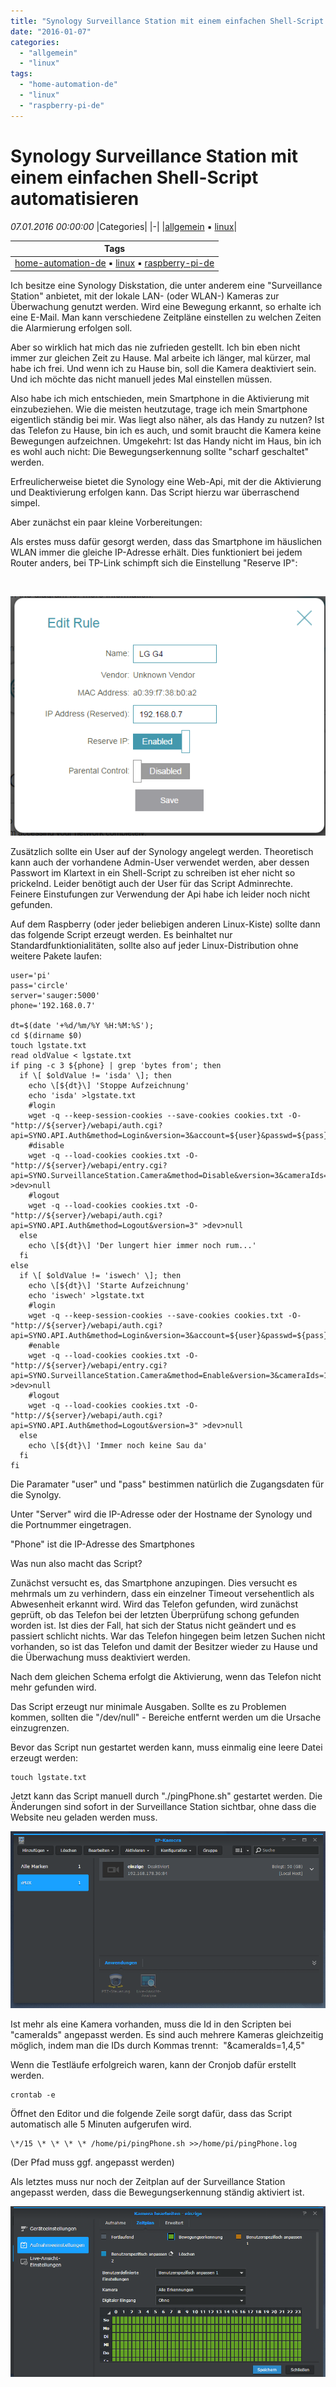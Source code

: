 ```yaml
---
title: "Synology Surveillance Station mit einem einfachen Shell-Script automatisieren"
date: "2016-01-07"
categories: 
  - "allgemein"
  - "linux"
tags: 
  - "home-automation-de"
  - "linux"
  - "raspberry-pi-de"
---
```

# Synology Surveillance Station mit einem einfachen Shell-Script automatisieren
_07.01.2016 00:00:00_
|Categories|
|-|
|[allgemein](/dotnetwork/de/categories#allgemein) :black_small_square: [linux](/dotnetwork/de/categories#linux)|

|Tags|
|-|
|[home-automation-de](/dotnetwork/de/tags#home-automation-de) :black_small_square: [linux](/dotnetwork/de/tags#linux) :black_small_square: [raspberry-pi-de](/dotnetwork/de/tags#raspberry-pi-de)|



Ich besitze eine Synology Diskstation, die unter anderem eine "Surveillance Station" anbietet, mit der lokale LAN- (oder WLAN-) Kameras zur Überwachung genutzt werden. Wird eine Bewegung erkannt, so erhalte ich eine E-Mail. Man kann verschiedene Zeitpläne einstellen zu welchen Zeiten die Alarmierung erfolgen soll.

Aber so wirklich hat mich das nie zufrieden gestellt. Ich bin eben nicht immer zur gleichen Zeit zu Hause. Mal arbeite ich länger, mal kürzer, mal habe ich frei. Und wenn ich zu Hause bin, soll die Kamera deaktiviert sein. Und ich möchte das nicht manuell jedes Mal einstellen müssen.

Also habe ich mich entschieden, mein Smartphone in die Aktivierung mit einzubeziehen. Wie die meisten heutzutage, trage ich mein Smartphone eigentlich ständig bei mir. Was liegt also näher, als das Handy zu nutzen? Ist das Telefon zu Hause, bin ich es auch, und somit braucht die Kamera keine Bewegungen aufzeichnen. Umgekehrt: Ist das Handy nicht im Haus, bin ich es wohl auch nicht: Die Bewegungserkennung sollte "scharf geschaltet" werden.

Erfreulicherweise bietet die Synology eine Web-Api, mit der die Aktivierung und Deaktivierung erfolgen kann. Das Script hierzu war überraschend simpel.

Aber zunächst ein paar kleine Vorbereitungen:

Als erstes muss dafür gesorgt werden, dass das Smartphone im häuslichen WLAN immer die gleiche IP-Adresse erhält. Dies funktioniert bei jedem Router anders, bei TP-Link schimpft sich die Einstellung "Reserve IP":

 

[![Reserve IP TPLink](images/reserveip.png)](http://dotnet.work/wp-content/uploads/2016/01/reserveip.png)

Zusätzlich sollte ein User auf der Synology angelegt werden. Theoretisch kann auch der vorhandene Admin-User verwendet werden, aber dessen Passwort im Klartext in ein Shell-Script zu schreiben ist eher nicht so prickelnd. Leider benötigt auch der User für das Script Adminrechte. Feinere Einstufungen zur Verwendung der Api habe ich leider noch nicht gefunden.

Auf dem Raspberry (oder jeder beliebigen anderen Linux-Kiste) sollte dann das folgende Script erzeugt werden. Es beinhaltet nur Standardfunktionialitäten, sollte also auf jeder Linux-Distribution ohne weitere Pakete laufen:
```
user='pi'
pass='circle'
server='sauger:5000'
phone='192.168.0.7'

dt=$(date '+%d/%m/%Y %H:%M:%S');
cd $(dirname $0)
touch lgstate.txt
read oldValue < lgstate.txt
if ping -c 3 ${phone} | grep 'bytes from'; then
  if \[ $oldValue != 'isda' \]; then
    echo \[${dt}\] 'Stoppe Aufzeichnung'
    echo 'isda' >lgstate.txt
    #login
    wget -q --keep-session-cookies --save-cookies cookies.txt -O- "http://${server}/webapi/auth.cgi?api=SYNO.API.Auth&method=Login&version=3&account=${user}&passwd=${pass}"
    #disable
    wget -q --load-cookies cookies.txt -O- "http://${server}/webapi/entry.cgi?api=SYNO.SurveillanceStation.Camera&method=Disable&version=3&cameraIds=1" >dev>null
    #logout
    wget -q --load-cookies cookies.txt -O- "http://${server}/webapi/auth.cgi?api=SYNO.API.Auth&method=Logout&version=3" >dev>null
  else
    echo \[${dt}\] 'Der lungert hier immer noch rum...'
  fi
else
  if \[ $oldValue != 'iswech' \]; then
    echo \[${dt}\] 'Starte Aufzeichnung'
    echo 'iswech' >lgstate.txt
    #login
    wget -q --keep-session-cookies --save-cookies cookies.txt -O- "http://${server}/webapi/auth.cgi?api=SYNO.API.Auth&method=Login&version=3&account=${user}&passwd=${pass}"
    #enable
    wget -q --load-cookies cookies.txt -O- "http://${server}/webapi/entry.cgi?api=SYNO.SurveillanceStation.Camera&method=Enable&version=3&cameraIds=1" >dev>null
    #logout
    wget -q --load-cookies cookies.txt -O- "http://${server}/webapi/auth.cgi?api=SYNO.API.Auth&method=Logout&version=3" >dev>null
  else
    echo \[${dt}\] 'Immer noch keine Sau da'
  fi
fi
```
Die Paramater "user" und "pass" bestimmen natürlich die Zugangsdaten für die Synolgy.

Unter "Server" wird die IP-Adresse oder der Hostname der Synology und die Portnummer eingetragen.

"Phone" ist die IP-Adresse des Smartphones

Was nun also macht das Script?

Zunächst versucht es, das Smartphone anzupingen. Dies versucht es mehrmals um zu verhindern, dass ein einzelner Timeout versehentlich als Abwesenheit erkannt wird. Wird das Telefon gefunden, wird zunächst geprüft, ob das Telefon bei der letzten Überprüfung schong gefunden worden ist. Ist dies der Fall, hat sich der Status nicht geändert und es passiert schlicht nichts. War das Telefon hingegen beim letzen Suchen nicht vorhanden, so ist das Telefon und damit der Besitzer wieder zu Hause und die Überwachung muss deaktiviert werden.

Nach dem gleichen Schema erfolgt die Aktivierung, wenn das Telefon nicht mehr gefunden wird.

Das Script erzeugt nur minimale Ausgaben. Sollte es zu Problemen kommen, sollten die "/dev/null" - Bereiche entfernt werden um die Ursache einzugrenzen.

Bevor das Script nun gestartet werden kann, muss einmalig eine leere Datei erzeugt werden:
```
touch lgstate.txt
```
Jetzt kann das Script manuell durch "./pingPhone.sh" gestartet werden. Die Änderungen sind sofort in der Surveillance Station sichtbar, ohne dass die Website neu geladen werden muss.

[![cam1](images/cam1.png)](http://dotnet.work/wp-content/uploads/2016/01/cam1.png)

Ist mehr als eine Kamera vorhanden, muss die Id in den Scripten bei "cameraIds" angepasst werden. Es sind auch mehrere Kameras gleichzeitig möglich, indem man die IDs durch Kommas trennt:  "&cameraIds=1,4,5"

Wenn die Testläufe erfolgreich waren, kann der Cronjob dafür erstellt werden.
```
crontab -e
```
Öffnet den Editor und die folgende Zeile sorgt dafür, dass das Script automatisch alle 5 Minuten aufgerufen wird.
```
\*/15 \* \* \* \* /home/pi/pingPhone.sh >>/home/pi/pingPhone.log
```
(Der Pfad muss ggf. angepasst werden)

Als letztes muss nur noch der Zeitplan auf der Surveillance Station angepasst werden, dass die Bewegungserkennung ständig aktiviert ist.

[![cam2](images/cam2.png)](http://dotnet.work/wp-content/uploads/2016/01/cam2.png)
